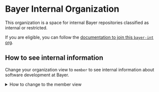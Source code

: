 # Bayer Internal Organization

This organization is a space for internal Bayer repositories classified as internal or restricted.

If you are eligible, you can follow the [documentation to join this `bayer-int` org](https://go.bayer.com/ghlogin). 

## How to see internal information

Change your organization view to `member` to see internal information about software development at Bayer.

<details>
  <summary>How to change to the member view</summary>
  
  1. Go to the [starting page for `bayer-int`](https://github.com/bayer-int)
  
  2. **Change the view as shown here:**
  
  ![How to change](https://i0.wp.com/user-images.githubusercontent.com/3369400/164266350-b13f8ab0-6586-4ac3-986f-a44c80a54ce5.gif?ssl=1)
  
</details>

